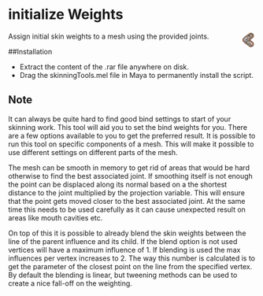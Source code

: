 # initialize Weights
<img align="right" src="../../../icons/ST_initializeWeights.png?raw=true">
Assign initial skin weights to a mesh using the provided joints.

##Installation
* Extract the content of the .rar file anywhere on disk.
* Drag the skinningTools.mel file in Maya to permanently install the script.

## Note
It can always be quite hard to find good bind settings to start of your skinning work. This tool will aid you to set the bind weights for you. There are a few options available to you to get the preferred result. It is possible to run this tool on specific components of a mesh. This will make it possible to use different settings on different parts of the mesh.

The mesh can be smooth in memory to get rid of areas that would be hard otherwise to find the best associated joint. If smoothing itself is not enough the point can be displaced along its normal based on a the shortest distance to the joint multiplied by the projection variable. This will ensure that the point gets moved closer to the best associated joint. At the same time this needs to be used carefully as it can cause unexpected result on areas like mouth cavities etc.

On top of this it is possible to already blend the skin weights between the line of the parent influence and its child. If the blend option is not used vertices will have a maximum influence of 1. If blending is used the max influences per vertex increases to 2. The way this number is calculated is to get the parameter of the closest point on the line from the specified vertex. By default the blending is linear, but tweening methods can be used to create a nice fall-off on the weighting.